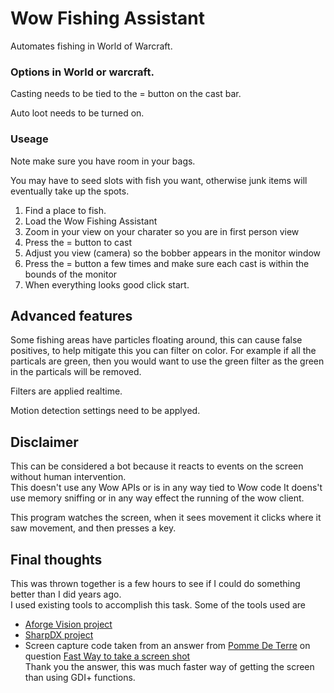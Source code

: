 # Wow Fishing Assistant
Automates fishing in World of Warcraft.

### Options in World or warcraft.
Casting needs to be tied to the = button on the cast bar.

Auto loot needs to be turned on.

### Useage
Note make sure you have room in your bags.

You may have to seed slots with fish you want, otherwise junk items will eventually take up the spots.

1. Find a place to fish.
2. Load the Wow Fishing Assistant
3. Zoom in your view on your charater so you are in first person view
4. Press the = button to cast
5. Adjust you view (camera) so the bobber appears in the monitor window
6. Press the = button a few times and make sure each cast is within the bounds of the monitor
7. When everything looks good click start.

## Advanced features
Some fishing areas have particles floating around, this can cause false positives, to help mitigate this you can filter on color.
For example if all the particals are green,  then you would want to use the green filter as the green in the particals will be removed.

Filters are applied realtime.

Motion detection settings need to be applyed.

## Disclaimer
This can be considered a bot because it reacts to events on the screen without human intervention.  
This doesn't use any Wow APIs or is in any way tied to Wow code It doens't use memory sniffing or in any way effect the running of the wow client. 

This program watches the screen, when it sees movement it clicks where it saw movement, and then presses a key. 

## Final thoughts
This was thrown together is a few hours to see if I could do something better than I did years ago.  
I used existing tools to accomplish this task. Some of the tools used are

* [Aforge Vision project](https://github.com/andrewkirillov/AForge.NET)
* [SharpDX project](https://github.com/sharpdx/SharpDX)
* Screen capture code taken from an answer from [Pomme De Terre](https://stackoverflow.com/users/4342169/pomme-de-terre) on question [Fast Way to take a screen shot](https://stackoverflow.com/questions/6812068/c-sharp-which-is-the-fastest-way-to-take-a-screen-shot)  
Thank you the answer, this was much faster way of getting the screen than using GDI+ functions.
